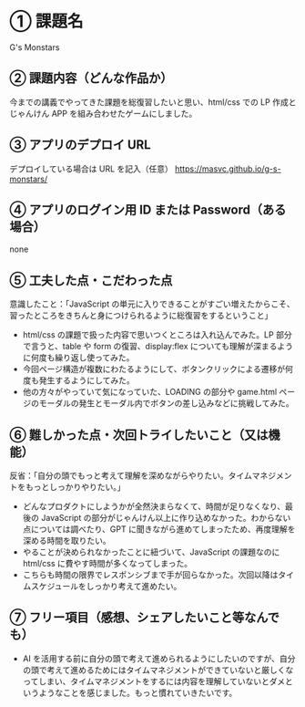 # ① 課題名

G's Monstars

## ② 課題内容（どんな作品か）

今までの講義でやってきた課題を総復習したいと思い、html/css での LP 作成とじゃんけん APP を組み合わせたゲームにしました。

## ③ アプリのデプロイ URL

デプロイしている場合は URL を記入（任意）
https://masvc.github.io/g-s-monstars/

## ④ アプリのログイン用 ID または Password（ある場合）

none

## ⑤ 工夫した点・こだわった点

意識したこと：「JavaScript の単元に入りできることがすごい増えたからこそ、習ったところをきちんと身につけられるように総復習をするということ」

- html/css の課題で扱った内容で思いつくところは入れ込んでみた。LP 部分で言うと、table や form の復習、display:flex についても理解が深まるように何度も繰り返し使ってみた。
- 今回ページ構造が複数にわたるようにして、ボタンクリックによる遷移が何度も発生するようにしてみた。
- 他の方々がやっていて気になっていた、LOADING の部分や game.html ページのモーダルの発生とモーダル内でボタンの差し込みなどに挑戦してみた。

## ⑥ 難しかった点・次回トライしたいこと（又は機能）

反省：「自分の頭でもっと考えて理解を深めながらやりたい。タイムマネジメントをもっとしっかりやりたい。」

- どんなプロダクトにしようかが全然決まらなくて、時間が足りなくなり、最後の JavaScript の部分がじゃんけん以上に作り込めなかった。わからない点については調べたり、GPT に聞きながら進めてしまったため、再度理解を深める時間を取りたい。
- やることが決められなかったことに紐づいて、JavaScript の課題なのに html/css に費やす時間が多くなってしまった。
- こちらも時間の限界でレスポンシブまで手が回らなかった。次回以降はタイムスケジュールをしっかり考えて進めたい。

## ⑦ フリー項目（感想、シェアしたいこと等なんでも）

- AI を活用する前に自分の頭で考えて進められるようにしたいのですが、自分の頭で考えて進めるためにはタイムマネジメントができていないと厳しくなってしまい、タイムマネジメントをするには内容を理解していないとダメというようなことを感じました。もっと慣れていきたいです。
